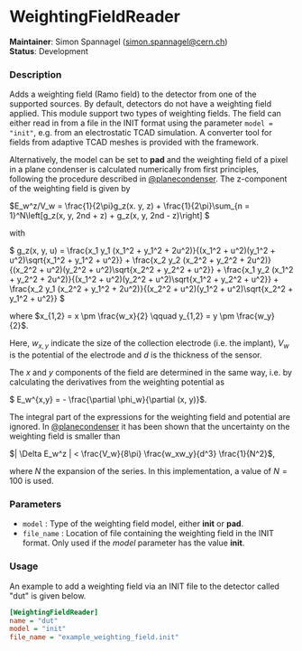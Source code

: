 # WeightingFieldReader
**Maintainer**: Simon Spannagel (<simon.spannagel@cern.ch>)  
**Status**: Development

### Description
Adds a weighting field (Ramo field) to the detector from one of the supported sources. By default, detectors do not have a weighting field applied.
This module support two types of weighting fields.
The field can either read in from a file in the INIT format using the parameter `model = "init"`, e.g. from an electrostatic TCAD simulation.
A converter tool for fields from adaptive TCAD meshes is provided with the framework.

Alternatively, the model can be set to **pad** and the weighting field of a pixel in a plane condenser is calculated numerically from first principles, following the procedure described in [@planecondenser].
The z-component of the weighting field is given by

$`E_w^z/V_w = \frac{1}{2\pi}g_z(x. y, z) + \frac{1}{2\pi}\sum_{n = 1}^N\left[g_z(x, y, 2nd + z) + g_z(x, y, 2nd - z)\right] `$

with

$` g_z(x, y, u) = \frac{x_1 y_1 (x_1^2 + y_1^2 + 2u^2)}{(x_1^2 + u^2)(y_1^2 + u^2)\sqrt{x_1^2 + y_1^2 + u^2}} + \frac{x_2 y_2 (x_2^2 + y_2^2 + 2u^2)}{(x_2^2 + u^2)(y_2^2 + u^2)\sqrt{x_2^2 + y_2^2 + u^2}} + \frac{x_1 y_2 (x_1^2 + y_2^2 + 2u^2)}{(x_1^2 + u^2)(y_2^2 + u^2)\sqrt{x_1^2 + y_2^2 + u^2}} + \frac{x_2 y_1 (x_2^2 + y_1^2 + 2u^2)}{(x_2^2 + u^2)(y_1^2 + u^2)\sqrt{x_2^2 + y_1^2 + u^2}} `$

where $`x_{1,2} = x \pm \frac{w_x}{2} \qquad y_{1,2} = y \pm \frac{w_y}{2}`$.

Here, $`w_{x,y}`$ indicate the size of the collection electrode (i.e. the implant), $V_w$ is the potential of the electrode and *d* is the thickness of the sensor.

The *x* and *y* components of the field are determined in the same way, i.e. by calculating the derivatives from the weighting potential as

$` E_w^{x,y} = - \frac{\partial \phi_w}{\partial (x, y)}`$.

The integral part of the expressions for the weighting field and potential are ignored.
In [@planecondenser] it has been shown that the uncertainty on the weighting field is smaller than

$`| \Delta E_w^z | < \frac{V_w}{8\pi} \frac{w_xw_y}{d^3} \frac{1}{N^2}`$,

where *N* the expansion of the series.
In this implementation, a value of $`N = 100`$ is used.

### Parameters
* `model` : Type of the weighting field model, either **init** or **pad**.
* `file_name` : Location of file containing the weighting field in the INIT format. Only used if the *model* parameter has the value **init**.

### Usage
An example to add a weighting field via an INIT file to the detector called "dut" is given below.

```ini
[WeightingFieldReader]
name = "dut"
model = "init"
file_name = "example_weighting_field.init"
```

[@planecondenser]: https://doi.org/10.1016/j.nima.2014.08.044
